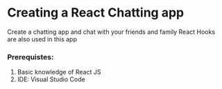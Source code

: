 # Creating a React Chatting app

Create a chatting app and chat with your friends and family
React Hooks are also used in this app

### Prerequistes:
1. Basic knowledge of React JS
2. IDE: Visual Studio Code

